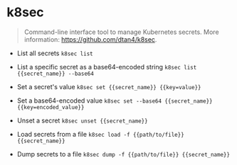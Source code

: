 # k8sec
> Command-line interface tool to manage Kubernetes secrets.
> More information: <https://github.com/dtan4/k8sec>.

- List all secrets
`k8sec list`

- List a specific secret as a base64-encoded string
`k8sec list {{secret_name}} --base64`

- Set a secret's value
`k8sec set {{secret_name}} {{key=value}}`

- Set a base64-encoded value
`k8sec set --base64 {{secret_name}} {{key=encoded_value}}`

- Unset a secret
`k8sec unset {{secret_name}}`

- Load secrets from a file
`k8sec load -f {{path/to/file}} {{secret_name}}`

- Dump secrets to a file
`k8sec dump -f {{path/to/file}} {{secret_name}}`
